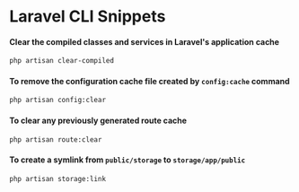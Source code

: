 # Laravel CLI Snippets

####  Clear the compiled classes and services in Laravel's application cache 

```bash
php artisan clear-compiled 
```

####  To remove the configuration cache file created by `config:cache` command
```bash
php artisan config:clear 
```
####  To clear any previously generated route cache
```bash
php artisan route:clear 
```
####  To create a symlink from `public/storage` to `storage/app/public`
```bash
php artisan storage:link
```

